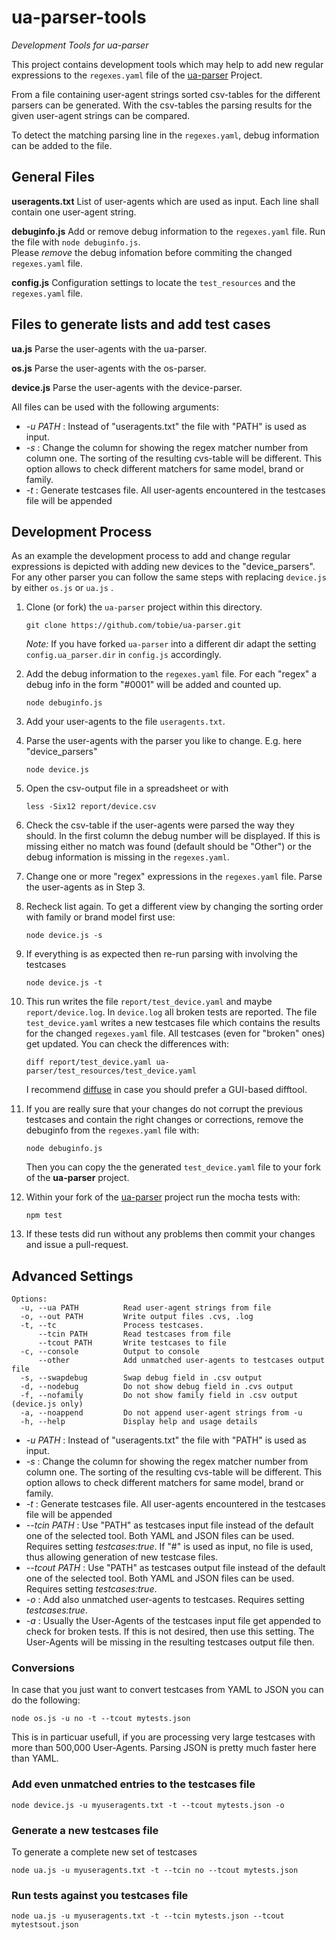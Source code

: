ua-parser-tools
===============

*Development Tools for ua-parser*

This project contains development tools which may help to add new regular expressions to the `regexes.yaml` file of the [ua-parser](https://github.com/tobie/ua-parser) Project.

From a file containing user-agent strings sorted csv-tables for the different parsers can be generated.
With the csv-tables the parsing results for the given user-agent strings can be compared.

To detect the matching parsing line in the `regexes.yaml`, debug information can be added to the file.


## General Files

**useragents.txt**
List of user-agents which are used as input. Each line shall contain one user-agent string.

**debuginfo.js**
Add or remove debug information to the `regexes.yaml` file. Run the file with `node debuginfo.js`.<br>
Please *remove* the debug infomation before commiting the changed `regexes.yaml` file.

**config.js**
Configuration settings to locate the `test_resources` and the `regexes.yaml` file. 


## Files to generate lists and add test cases

**ua.js**
Parse the user-agents with the ua-parser.

**os.js**
Parse the user-agents with the os-parser.

**device.js**
Parse the user-agents with the device-parser.

All files can be used with the following arguments:

* *-u PATH* : Instead of "useragents.txt" the file with "PATH" is used as input.
* *-s*  : Change the column for showing the regex matcher number from column one. The sorting of the resulting cvs-table will be different. This option allows to check different matchers for same model, brand or family.
* *-t*  : Generate testcases file. All user-agents encountered in the testcases file will be appended


## Development Process

As an example the development process to add and change regular expressions
is depicted with adding new devices to the "device_parsers". For any other
parser you can follow the same steps with replacing `device.js` by either
`os.js` or `ua.js` .

1.  Clone (or fork) the `ua-parser` project within this directory.
    
    ````
    git clone https://github.com/tobie/ua-parser.git
    ````
    
    *Note:* If you have forked `ua-parser` into a different dir adapt the setting `config.ua_parser.dir` in `config.js` accordingly.

2.  Add the debug information to the `regexes.yaml` file. For each
    "regex" a debug info in the form "#0001" will be added and counted up.

    ````
    node debuginfo.js
    ````

3.  Add your user-agents to the file `useragents.txt`.
4.  Parse the user-agents with the parser you like to change.
    E.g. here "device_parsers"

    ````
    node device.js
    ````

5.  Open the csv-output file in a spreadsheet or with

    ````
    less -Six12 report/device.csv
    ````

6.  Check the csv-table if the user-agents were parsed the way they should.
    In the first column the debug number will be displayed. If this is
    missing either no match was found (default should be "Other") or the
    debug information is missing in the `regexes.yaml`.
7.  Change one or more "regex" expressions in the `regexes.yaml` file.
    Parse the user-agents as in Step 3.
8.  Recheck list again. To get a different view by changing the sorting
    order with family or brand model first use:

    ````
    node device.js -s
    ````

9.  If everything is as expected then re-run parsing with involving the
    testcases

    ````
    node device.js -t
    ````

10. This run writes the file `report/test_device.yaml` and maybe
    `report/device.log`. In `device.log` all broken tests are reported.
    The file `test_device.yaml` writes a new testcases file which contains
    the results for the changed `regexes.yaml` file.
    All testcases (even for "broken" ones) get updated.
    You can check the differences with:

    ````
    diff report/test_device.yaml ua-parser/test_resources/test_device.yaml
    ````
    I recommend [diffuse](http://diffuse.sourceforge.net/index_de.html) 
    in case you should prefer a GUI-based difftool.

11. If you are really sure that your changes do not corrupt the previous
    testcases and contain the right changes or corrections, remove the
    debuginfo from the `regexes.yaml` file with:

    ````
    node debuginfo.js
    ````

    Then you can copy the the generated `test_device.yaml` file to your
    fork of the **ua-parser** project.

12. Within your fork of the [ua-parser](https://github.com/tobie/ua-parser)
    project run the mocha tests with:

    ````
    npm test
    ````
13. If these tests did run without any problems then commit your changes
    and issue a pull-request.


## Advanced Settings

````
Options: 
  -u, --ua PATH          Read user-agent strings from file
  -o, --out PATH         Write output files .cvs, .log
  -t, --tc               Process testcases.
      --tcin PATH        Read testcases from file
      --tcout PATH       Write testcases to file
  -c, --console          Output to console
      --other            Add unmatched user-agents to testcases output file 
  -s, --swapdebug        Swap debug field in .csv output
  -d, --nodebug          Do not show debug field in .cvs output
  -f, --nofamily         Do not show family field in .csv output (device.js only)
  -a, --noappend         Do not append user-agent strings from -u
  -h, --help             Display help and usage details
````

* *-u PATH* : Instead of "useragents.txt" the file with "PATH" is used as input.
* *-s*  : Change the column for showing the regex matcher number from column one. The sorting of the resulting cvs-table will be different. This option allows to check different matchers for same model, brand or family.
* *-t*  : Generate testcases file. All user-agents encountered in the testcases file will be appended
* *--tcin PATH* : Use "PATH" as testcases input file instead of the default one of the selected tool. Both YAML and JSON files can be used. Requires setting *testcases:true*. If "#" is used as input, no file is used, thus allowing generation of new testcase files.
* *--tcout PATH* : Use "PATH" as testcases output file instead of the default one of the selected tool. Both YAML and JSON files can be used. Requires setting *testcases:true*.
* *-o* : Add also unmatched user-agents to testcases. Requires setting *testcases:true*.
* *-a* : Usually the User-Agents of the testcases input file get appended to check for broken tests. If this is not desired, then use this setting. The User-Agents will be missing in the resulting testcases output file then.

### Conversions

In case that you just want to convert testcases from YAML to JSON you can do the following:

````
node os.js -u no -t --tcout mytests.json
````

This is in particuar usefull, if you are processing very large testcases with more than 500,000 User-Agents. Parsing JSON is pretty much faster here than YAML.

### Add even unmatched entries to the testcases file

````
node device.js -u myuseragents.txt -t --tcout mytests.json -o
````

### Generate a new testcases file

To generate a complete new set of testcases 

````
node ua.js -u myuseragents.txt -t --tcin no --tcout mytests.json
````

### Run tests against you testcases file

````
node ua.js -u myuseragents.txt -t --tcin mytests.json --tcout mytestsout.json
````

